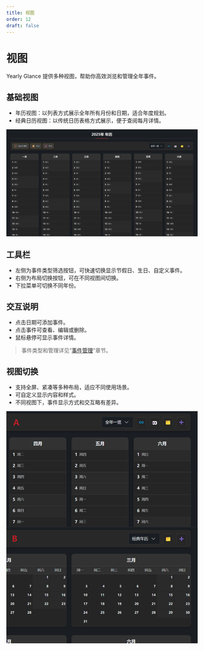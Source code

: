 ```yaml
---
title: 视图
order: 12
draft: false
---
```


# 视图

Yearly Glance 提供多种视图，帮助你高效浏览和管理全年事件。

## 基础视图

- 年历视图：以列表方式展示全年所有月份和日期，适合年度规划。
- 经典日历视图：以传统日历表格方式展示，便于查阅每月详情。

![基础视图](../../../public/images/doc/YG/view-basic-zh.png)

## 工具栏

- 左侧为事件类型筛选按钮，可快速切换显示节假日、生日、自定义事件。
- 右侧为布局切换按钮，可在不同视图间切换。
- 下拉菜单可切换不同年份。

## 交互说明

- 点击日期可添加事件。
- 点击事件可查看、编辑或删除。
- 鼠标悬停可显示事件详情。

> 事件类型和管理详见“[事件管理](/obsidian-yearly-glance/guide/event)”章节。

## 视图切换

- 支持全屏、紧凑等多种布局，适应不同使用场景。
- 可自定义显示内容和样式。
- 不同视图下，事件显示方式和交互略有差异。

![详细视图](../../../public/images/doc/YG/view-detail-zh.png)
